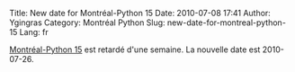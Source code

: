 Title: New date for Montréal-Python 15
Date: 2010-07-08 17:41
Author: Ygingras
Category: Montréal Python
Slug: new-date-for-montreal-python-15
Lang: fr

[Montréal-Python 15][] est retardé d'une semaine. La nouvelle date est
2010-07-26.

  [Montréal-Python 15]: http://montrealpython.org/2010/06/mp-15/
